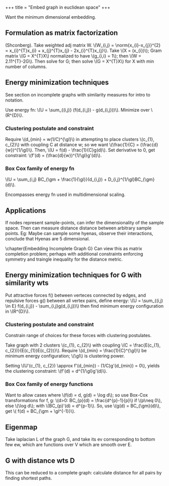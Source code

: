 +++
title = "Embed graph in euclidean space"
+++

Want the minimum dimensional embedding.

## Formulation as matrix factorization
(Shconberg). Take weighted adj matrix W. \\(W_{i,j} = \norm{x_{i}-x_{j}}^{2} = x_{i}^{T}x_{i} + x_{j}^{T}x_{j} - 2x_{i}^{T}x_{j}\\). Take \\(X = (x_{i})\\); Gram matrix \\(G = X^{T}X\\) normalized to have \\(g_{i,i} = 1\\); then \\(W = 2.11^{T}-2G\\). Then solve for G; then solve \\(G = X^{T}X\\) for X with min number of columns.

## Energy minimization techniques
See section on incomplete graphs with similarity measures for intro to notation.

Use energy fn: \\(U = \sum_{(i,j)} (f(d_{i,j}) - g(d_{i,j}))\\). Minimize over \\(R^{D}\\).

### Clustering postulate and constraint
Require \\(d_{min} = w(1/C)^{\gl}\\) in attempting to place clusters \\(c_{1}, c_{2}\\) with coupling C at distance w; so we want \\(\frac{1}{C} = (\frac{d}{w})^{1/\gl}\\). Then, \\(U = f(d) - \frac{1}{C}g(d)\\). Set derivative to 0, get constraint: \\(f'(d) = (\frac{d}{w})^{1/\gl}g'(d)\\).

### Box Cox family of energy fn
\\(U = \sum_{i,j} BC_{\gm + \frac{1}{\gl}}(d_{i,j}) + D_{i,j}^{1/\gl}BC_{\gm}(d)\\).

Encompasses energy fn used in multidimensional scaling.

## Applications
If nodes represent sample-points, can infer the dimensionality of the sample space. Then can measure distance distance between arbitrary sample points. Eg: Maybe can sample some hyenas, observe their interactions, conclude that Hyenas are 5 dimensional.

\chapter{Embedding Incomplete Graph G}
Can view this as matrix completion problem; perhaps with additional constraints enforcing symmetry and traingle inequality for the distance metric.

## Energy minimization techniques for G with similarity wts
Put attractive forces f() between verteces connected by edges, and repulsive forces g() between all vertex pairs, define energy: \\(U = \sum_{(i,j) \in E} f(d_{i,j}) - \sum_{i,j}g(d_{i,j})\\) then find minimum energy configuration in \\(R^{D}\\).

### Clustering postulate and constraint
Constrain range of choices for these forces with clustering postulates.

Take graph with 2 clusters \\(c_{1}, c_{2}\\) with coupling \\(C = \frac{E(c_{1}, c_{2})}{E(c_{1})E(c_{2})}\\). Require \\(d_{min} = \frac{1}{C}^{\gl}\\) be minimum energy configuration; \\(\gl\\) is clustering power.

Setting \\(U'(c_{1}, c_{2}) \approx f'(d_{min}) - (1/C)g'(d_{min}) = 0\\), yields the clustering constraint: \\(f'(d) = d^{1/\gl}g'(d)\\).

### Box Cox family of energy functions
Want to allow cases where \\(f(d) = d, g(d) = \log d\\); so use Box-Cox transformations for f, g: \\(d>0: BC_{p}(d) = \frac{d^{p}-1}{p}\\) if \\(p\neq 0\\), else \\(\log d\\); with \\(BC_{p}'(d) = d^{p-1}\\). So, use \\(g(d) = BC_{\gm}(d)\\), get \\( f(d) = BC_{\gm + \gl^{-1}}\\).

## Eigenmap
Take laplacian L of the graph G, and take its ev corresponding to bottom few ew, which are functions over V which are smooth over E.

## G with distance wts D
This can be reduced to a complete graph: calculate distance for all pairs by finding shortest paths.
